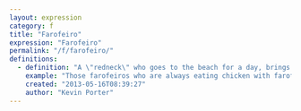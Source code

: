 ```yaml
---
layout: expression
category: f
title: "Farofeiro"
expression: "Farofeiro"
permalink: "/f/farofeiro/"
definitions:
  - definition: "A \"redneck\" who goes to the beach for a day, brings his own food and has no consideration for anyone else around.  He/she generally are the typical light-skinned irritating day tourists that crowd the beaches in Brazil.\n\nIt has turned into a term to describe people who are inconsiderate to others and don't want to fit in."
    example: "Those farofeiros who are always eating chicken with farofa, make so much noise, don't clean up after themselves and have no consideration for other people!\n\nJo\u00e3o is such a farofeiro, he could care less about anyone else around him!"
    created: "2013-05-16T08:39:27"
    author: "Kevin Porter"
---
```

